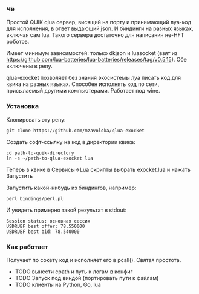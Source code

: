 ### Чё
Простой QUIK qlua сервер, висящий на порту и принимающий луа-код для исполнения, в ответ выдающий json.
И биндинги на разных языках, включая сам lua. Такого сервера достаточно для написания не-HFT роботов.

Имеет минимум зависимостей: только dkjson и luasocket (взят из https://github.com/lua-batteries/lua-batteries/releases/tag/v0.5.15). Обе включены в репу.

qlua-exocket позволяет без знания экосистемы луа писать код для квика на разных языках.
Способен исполнять код по сети, присылаемый другими компьютерами.
Работает под wine.

### Установка
Клонировать эту репу:
```
git clone https://github.com/mzavoloka/qlua-exocket
```
Создать софт-ссылку на код в директории квика:
```
cd path-to-quik-directory
ln -s ~/path-to-qlua-exocket lua
```
Теперь в квике в Сервисы&rarr;Lua скрипты выбрать exocket.lua и нажать Запустить

Запустить какой-нибудь из биндингов, например:
```
perl bindings/perl.pl
```
И увидеть примерно такой результат в stdout:
```
Session status: основная сессия
USDRUBF best offer: 78.550000
USDRUBF best bid: 78.540000
```

### Как работает
Получает по сокету код и исполняет его в pcall(). Святая простота.

- TODO вынести cpath и путь к логам в конфиг
- TODO Запуск под виндой (портировать пути к файлам)
- TODO клиенты на Python, Go, lua
